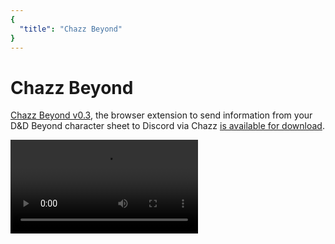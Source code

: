 ```yaml
---
{
  "title": "Chazz Beyond"
}
---
```


# Chazz Beyond

[Chazz Beyond v0.3](https://files.arranfrance.com/ChazzBeyond-v0.3.zip), the browser extension to send information from your D&D Beyond character sheet to Discord via Chazz [is available for download](https://files.arranfrance.com/ChazzBeyond-v0.3.zip).

<video controls preload="auto" playsinline="true" autoPictureInPicture="true">
  <source src="https://files.arranfrance.com/vokoscreenNG-2020-09-02_23-38-57.webm" type="video/webm">
  <source src="myVideo.webm" type="video/webm">
  <p>Your browser doesn't support modern HTML5 video. Here is
     a <a href="https://files.arranfrance.com/vokoscreenNG-2020-09-02_23-38-57.webm">link to the video</a> instead.</p>
</video>

<style>
  video {
    max-width: 65vw;
  }

</style>